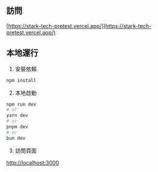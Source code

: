 ## 訪問

[https://stark-tech-pretest.vercel.app/](https://stark-tech-pretest.vercel.app/)

## 本地運行

1. 安裝依賴

```bash
npm install
```

2. 本地啟動

```bash
npm run dev
# or
yarn dev
# or
pnpm dev
# or
bun dev
```

3. 訪問頁面

[http://localhost:3000](http://localhost:3000)
